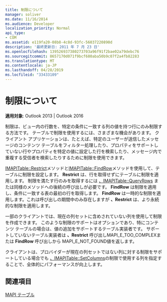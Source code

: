 ```yaml
---
title: 制限について
manager: soliver
ms.date: 11/16/2014
ms.audience: Developer
localization_priority: Normal
api_type:
- COM
ms.assetid: e119fa20-08b8-4c8d-93fc-56037220890d
description: '最終更新日: 2011 年 7 月 23 日'
ms.openlocfilehash: 139526937380273703a96f91f2bae02a79debc76
ms.sourcegitcommit: 8657170d071f9bcf680aba50b9c07f2a4fb82283
ms.translationtype: MT
ms.contentlocale: ja-JP
ms.lasthandoff: 04/28/2019
ms.locfileid: "33433109"
---
```

# <a name="about-restrictions"></a>制限について

  
  
**適用対象**: Outlook 2013 | Outlook 2016 
  
制限は、ビュー内の行数を、特定の条件に一致する列の値を持つ行にのみ制限する方法です。 テーブルで制限を使用するには、さまざまな機会があります。 クライアント アプリケーションは、たとえば、特定のユーザーが送信したメッセージのコンテンツ テーブルをフィルター処理したり、プロパティをサポートしていない行やプロパティを特定の値に設定した行を検索したり、メッセージ内で重複する受信者を検索したりするために制限を使用できます。 
  
[IMAPITable::Restrict](imapitable-restrict.md)メソッドと[IMAPITable::FindRow](imapitable-findrow.md)メソッドを使用して、テーブルに制限を設定します。 **Restrict** は、行を取得せずにテーブルに制限を適用します。 制限を満たす行のみを取得するには [、IMAPITable::QueryRows](imapitable-queryrows.md) または同様のメソッドへの後続の呼び出しが必要です。 **FindRow** は制限を適用し、条件に一致する表の最初の行を取得します。 **FindRow** は一時的な制限を適用します。これは呼び出しの期間中のみ存在しますが **、Restrict** は、より永続的な制限を適用します。 
  
一部のクライアントでは、現在の列セットに含めされていない列を使用して制限を作成できます。 このような制限のサポートはオプションであり、特にコンテンツ テーブルの場合は、値の追加をサポートするテーブル実装者です。 サポートしていないテーブル実装者は **、Restrict** 呼び出しMAPI_E_TOO_COMPLEXまたは **FindRow** 呼び出しから MAPI_E_NOT_FOUND値を返します。 
  
クライアントは、プロバイダーが現在の列セットではない列に対する制限をサポートしている場合でも [、IMAPITable::SetColumns](imapitable-setcolumns.md)の制限で使用する列を指定することで、全体的にパフォーマンスが向上します。
  
## <a name="see-also"></a>関連項目



[MAPI テーブル](mapi-tables.md)

